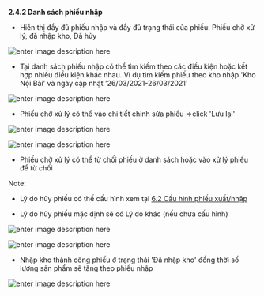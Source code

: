 


**2.4.2 Danh sách phiếu nhập**

- Hiển thị đầy đủ phiếu nhập và đầy đủ trạng thái của phiếu: Phiếu chờ xử lý, đã nhập kho, Đã hủy

![enter image description here](https://static8.muarecdn.com/original/muare/images/2021/03/26/5893302_8787.png)
  
- Tại danh sách phiếu nhập có thể tìm kiếm theo các điều kiện hoặc kết hợp nhiều điều kiện khác nhau. Ví dụ tìm kiếm phiếu theo kho nhập 'Kho Nội Bài'  và ngày cập nhật '26/03/2021-26/03/2021'

![enter image description here](https://static8.muarecdn.com/original/muare/images/2021/03/26/5893598_654.png)
      
   + Phiếu chờ xử lý có thể vào chi tiết chỉnh sửa phiếu =>click 'Lưu lại'

![enter image description here](https://static8.muarecdn.com/original/muare/images/2021/03/26/5893585_958.png)

![enter image description here](https://static8.muarecdn.com/original/muare/images/2021/03/26/5893595_9875.png)

+ Phiếu chờ xử lý có thể từ chối phiếu ở danh sách hoặc vào xử lý phiếu để từ chối

Note: 

- Lý do hủy phiếu có thế cấu hình xem tại  [6.2 Cấu hình phiếu xuất/nhập](eshop/cauhinhxuatnhap.md)

- Lý do hủy phiếu mặc định sẽ có Lý do khác (nếu chưa cấu hình) 

![enter image description here](https://static8.muarecdn.com/original/muare/images/2021/03/26/5893606_screenshot-3.png)

![enter image description here](https://static8.muarecdn.com/original/muare/images/2021/03/26/5893609_screenshot-4.png)

- Nhập kho thành công phiếu ở trạng thái 'Đã nhập kho' đồng thời số lượng sản phẩm sẽ tăng theo phiếu nhập

![enter image description here](https://static8.muarecdn.com/original/muare/images/2021/04/09/5908797_screenshot-111.png)
